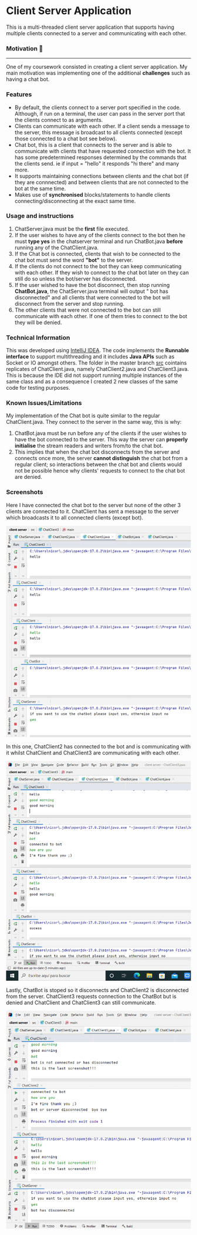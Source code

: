 # Client Server Application
This is a multi-threaded client server application that supports having multiple clients connected to a server and communicating with each other.

### Motivation :rocket:
------------------
One of my coursework consisted in creating a client server application. My main motivation was implementing one of the additional **challenges** such as having a chat bot.

### Features

- By default, the clients connect to a server port specified in the code. Although, if run on a terminal, the user can pass in the server port that the clients connect to as arguments. 
- Clients can communicate with each other. If a client sends a message to the server, this message is broadcast to all clients connected (except those connected to a chat bot see below).
- Chat bot, this is a client that connects to the server and is able to communicate with clients that have requested connection with the bot. It has some predetermined responses determined by the commands that the clients send. ie if input = "hello" it responds "hi there" and many more. 
- It supports maintaining connections between clients and the chat  bot (if they are connnected) and between clients that are not connected to the bot at the same time.
- Makes use of **synchronised** blocks/statements to handle clients connecting/disconnecting at the exact same time.
### Usage and instructions

1. ChatServer.java must be the **first** file executed.
2. If the user wishes to have any of the clients connect to the bot then he must **type yes** in the chatserver terminal and run ChatBot.java **before** running any of the ChatClient.java.
3. If the Chat bot is connected, clients that wish to be connected to the chat bot must send the word **"bot"** to the server. 
4. If the clients do not connect to the bot they can keep communicating with each other. If they wish to connect to the chat bot later on they can still do so unless the bot/server has disconnected.
5. If the user wished to have the bot disconnect, then stop running **ChatBot.java**, the ChatServer.java terminal will output " bot has disconnected" and all clients that were connected to the bot will disconnect from the server and stop running. 
6. The other clients that were not connected to the bot can still communicate with each other. If one of them tries to connect to the bot they will be denied. 

### Technical Information 

This was developed using [IntelliJ IDEA](https://www.jetbrains.com/idea/). The code implements the **Runnable interface** to support multithreading and it includes **Java APIs** such as Socket or IO amongst others. 
The folder in the master branch [src](/src) cointains replicates of ChatClient.java, namely ChatClient2.java and ChatClient3.java. This is because the IDE did not support running multiple instances of the same class and as a consequence I created 2 new classes of the same code for testing purposes.
### Known Issues/Limitations 

My implementation of the Chat bot is quite similar to the regular ChatClient.java. They connect to the server in the same way, this is why:
  1. ChatBot.java must be run before any of the clients if the user wishes to have the bot connected to the server. This way the server can **properly initialise** the stream readers and writers from/to the chat bot.
  2. This implies that when the chat bot disconnects from the server and connects once more, the server **cannot distinguish** the chat bot from a regular client; so interactions between the chat bot and clients would not be possible hence why clients' requests to connect to the chat bot are denied.

### Screenshots

Here I have connected the chat bot to the server but none of the other 3 clients are connected to it. ChatClient has sent a message to the server which broadcasts it to all connected clients (except bot).

![](/screenshots/screenshot1.png)

In this one,  ChatClient2 has connected to the bot and is communicating with it whilst ChatClient and ChatClient3 are communicating with each other.

![](/screenshots/screenshot2.png)

Lastly, ChatBot is stoped so it disconnects and ChatClient2 is disconnected from the server. ChatClient3 requests connection to the ChatBot but is denied and ChatClient and ChatClient3 can still communicate.

![](/screenshots/screenshot3.png)
